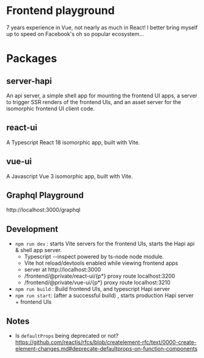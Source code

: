 # Frontend playground

7 years experience in Vue, not nearly as much in React! I better bring myself up to speed on Facebook's oh so popular ecosystem...

# Packages

## server-hapi

An api server, a simple shell app for mounting the frontend UI apps, a server to trigger SSR renders of the frontend UIs, and an asset server for the isomorphic frontend UI client code.

## react-ui

A Typescript React 18 isomorphic app, built with Vite.

## vue-ui

A Javascript Vue 3 isomorphic app, built with Vite.

## Graphql Playground

http://localhost:3000/graphql

## Development

- `npm run dev` : starts Vite servers for the frontend UIs, starts the Hapi api & shell app server.
  - Typescript --inspect powered by ts-node node module.
  - Vite hot reload/devtools enabled while viewing frontend apps
  - server at http://localhost:3000
  - /frontend/@private/react-ui/{p\*} proxy route localhost:3200
  - /frontend/@private/vue-ui/{p\*} proxy route localhost:3210
- `npm run build` : Build frontend UIs, and typescript Hapi server
- `npm run start`: (after a successful build) , starts production Hapi server + frontend UIs

## Notes

- Is `defaultProps` being deprecated or not? https://github.com/reactjs/rfcs/blob/createlement-rfc/text/0000-create-element-changes.md#deprecate-defaultprops-on-function-components
